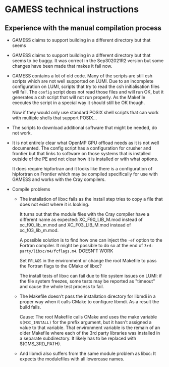 # GAMESS technical instructions





## Experience with the manual compilation process

* GAMESS claims to support building in a different directory but that seems
* GAMESS claims to support building in a different directory but that seems
  to be buggy. It was correct in the Sep302021R2 version but some changes
  have been made that makes it fail now.

* GAMESS contains a lot of old code. Many of the scripts are still csh scripts
  which are not well supported on LUMI. Due to an incomplete configuration on
  LUMI, scripts that try to read the csh initialisation files will fail.
  The `config` script does not read those files and will run OK, but it
  generates a csh script that will not run properly. As the Makefile executes
  the script in a special way it should still be OK though.

  Now if they would only use standard POSIX shell scripts that can work
  with multiple shells that support POSIX...

* The scripts to download additional software that might be needed, do
  not work.

* It is not entirely clear what OpenMP GPU offload needs as it is not well
  documented. The config script has a configuration for crusher and
  frontier but that links to software on those systems that is installed
  outside of the PE and not clear how it is installed or with what options.

  It does require hipfortran and it looks like there is a configuration of
  hipfortran on Frontier which may be compiled specifically for use with
  GAMESS and works with the Cray compilers.

* Compile problems

    * The installation of libxc fails as the install step tries to copy a file
      that does not exist where it is looking.

      It turns out that the module files with the Cray compiler have a different
      name as expected: XC_F90_LIB_M.mod instead of xc_f90_lib_m.mod
      and XC_F03_LIB_M.mod instead of xc_f03_lib_m.mod.

      A possible solution is to find how one can inject the `-ef` option to the
      Fortran compiler. It might be possible to do so at the end of
      `3rd-party/libxc/m4/fcflags.m4`. DOESN'T WORK

      Set `FFLAGS` in the environment or change the root Makefile to pass the Fortran
      flags to the CMake of libxc?

      The install tests of libxc can fail due to file system issues on LUMI:
      if the file system freezes, some tests may be reported as "timeout" and
      cause the whole test process to fail.

    * The Makefile doesn't pass the installation directory for libmdi in a proper
      way when it calls CMake to configure libmdi. As a result the build fails.

      Cause: The root Makefile calls CMake and uses the make variable `$(MDI_INSTALL)`
      for the prefix argument, but it hasn't assigned a value to that variable.
      That environment variable is the remain of an older Makefile where each of
      the 3rd party libraries was installed in a separate subdirectory. It likely
      has to be replaced with $(GMS_3RD_PATH).

    * And libmdi also suffers from the same module problem as libxc: It expects
      the modulefiles with all lowercase names.
